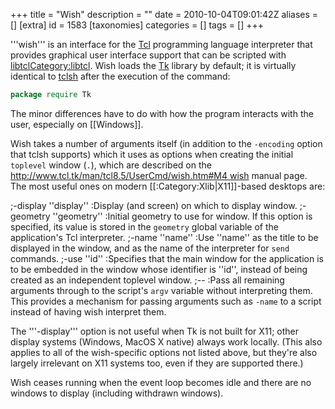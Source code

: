 +++
title = "Wish"
description = ""
date = 2010-10-04T09:01:42Z
aliases = []
[extra]
id = 1583
[taxonomies]
categories = []
tags = []
+++

'''wish''' is an interface  for the [Tcl](https://rosettacode.org/wiki/Tcl) programming language interpreter that provides graphical user interface support that can be scripted with [libtcl](https://rosettacode.org/wiki/libtcl)[Category:libtcl](https://rosettacode.org/wiki/Category:libtcl).  Wish loads the [Tk](https://rosettacode.org/wiki/Tk) library by default; it is virtually identical to [tclsh](https://rosettacode.org/wiki/tclsh) after the execution of the command:

```tcl
package require Tk
```

The minor differences have to do with how the program interacts with the user, especially on [[Windows]].

Wish takes a number of arguments itself (in addition to the <code>-encoding</code> option that tclsh supports) which it uses as options when creating the initial <code>toplevel</code> window (<code>.</code>), which are described on the [http://www.tcl.tk/man/tcl8.5/UserCmd/wish.htm#M4 wish](1) manual page. The most useful ones on modern [[:Category:Xlib|X11]]-based desktops are:

;-display ''display''
:Display (and screen) on which to display window.
;-geometry ''geometry''
:Initial geometry to use for window. If this option is specified, its value is stored in the <code>geometry</code> global variable of the application's Tcl interpreter.
;-name ''name''
:Use ''name'' as the title to be displayed in the window, and as the name of the interpreter for <code>send</code> commands.
;-use ''id''
:Specifies that the main window for the application is to be embedded in the window whose identifier is ''id'', instead of being created as an independent toplevel window.
;--
:Pass all remaining arguments through to the script's <code>argv</code> variable without interpreting them. This provides a mechanism for passing arguments such as <code>-name</code> to a script instead of having wish interpret them.

The '''-display''' option is not useful when Tk is not built for X11; other display systems (Windows, MacOS X native) always work locally. (This also applies to all of the wish-specific options not listed above, but they're also largely irrelevant on X11 systems too, even if they are supported there.)

Wish ceases running when the event loop becomes idle and there are no windows to display (including withdrawn windows).
